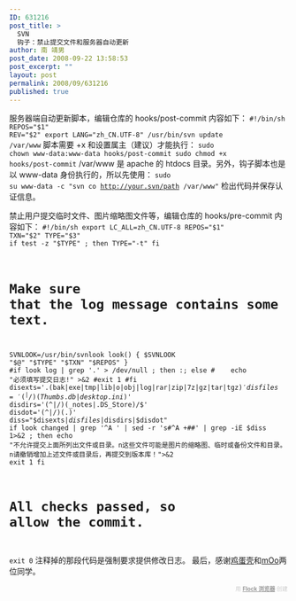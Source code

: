 ```yaml
---
ID: 631216
post_title: >
  SVN
  钩子：禁止提交文件和服务器自动更新
author: 南 靖男
post_date: 2008-09-22 13:58:53
post_excerpt: ""
layout: post
permalink: 2008/09/631216
published: true
---
```

服务器端自动更新脚本，编辑仓库的 hooks/post-commit 内容如下：
<code>#!/bin/sh
REPOS="$1"
REV="$2"
export LANG="zh_CN.UTF-8"
/usr/bin/svn update /var/www</code>
脚本需要 +x 和设置属主（建议）才能执行：
<code>sudo chown www-data:www-data hooks/post-commit
sudo chmod +x hooks/post-commit</code>
/var/www 是 apache 的 htdocs 目录。另外，钩子脚本也是以 www-data 身份执行的，所以先使用：
<code>sudo su www-data -c "svn co http://your.svn/path /var/www"</code>
检出代码并保存认证信息。

禁止用户提交临时文件、图片缩略图文件等，编辑仓库的 hooks/pre-commit 内容如下：
<code>#!/bin/sh
export LC_ALL=zh_CN.UTF-8
REPOS="$1"
TXN="$2"
TYPE="$3"
if test -z "$TYPE" ; then
    TYPE="-t"
fi
# Make sure that the log message contains some text.
SVNLOOK=/usr/bin/svnlook
look() {
    $SVNLOOK "$@" "$TYPE" "$TXN" "$REPOS"
}
#if look log | grep '.' &gt; /dev/null ; then :; else
#&nbsp;&nbsp;&nbsp; echo "必须填写提交日志!" &gt;&amp;2
#exit 1
#fi
disexts='.(bak|exe|tmp|lib|o|obj|log|rar|zip|7z|gz|tar|tgz)$'
disfiles='(^|/)(Thumbs.db|desktop.ini)$'
disdirs='(^|/)(_notes|.DS_Store)/$'
disdot='(^|/)(.)'
diss="$disexts|$disfiles|$disdirs|$disdot"
if look changed | grep '^A ' | sed -r 's#^A +##' | grep -iE $diss 1&gt;&amp;2 ; then
    echo "不允许提交上面所列出文件或目录。n这些文件可能是图片的缩略图、临时或备份文件和目录。n请撤销增加上述文件或目录后，再提交到版本库！"&gt;&amp;2
    exit 1
fi
# All checks passed, so allow the commit.
exit 0</code>
注释掉的那段代码是强制要求提供修改日志。
最后，感谢<a href="http://www.geektang.com/2008/07/svn.html">鸡蛋壳</a>和<a href="http://linuxfire.com.cn/%7Emoo">mOo</a>两位同学。<div class="flockcredit" style="text-align: right; color: #CCC; font-size: x-small;">用 <a href="http://www.flock.com/blogged-with-flock" style="color: #999; font-weight: bold;" target="_new" title="Flock Browser">Flock 浏览器</a> 创建</div>